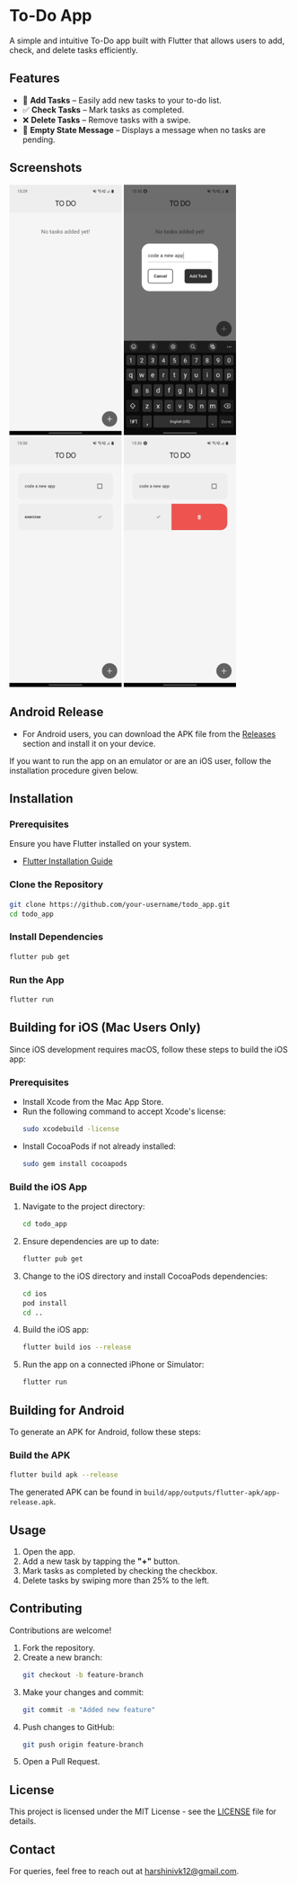 # To-Do App

A simple and intuitive To-Do app built with Flutter that allows users to add, check, and delete tasks efficiently.

## Features

- 📌 **Add Tasks** – Easily add new tasks to your to-do list.
- ✅ **Check Tasks** – Mark tasks as completed.
- ❌ **Delete Tasks** – Remove tasks with a swipe.
- 🎉 **Empty State Message** – Displays a message when no tasks are pending.

## Screenshots

<p>
  <img src="assets/screenshots/homescreen.jpeg" width="200">
  <img src="assets/screenshots/add_task.jpeg" width="200">
  <img src="assets/screenshots/tasks.jpeg" width="200">
  <img src="assets/screenshots/delete_task.jpeg" width="200">
</p>


## Android Release

- For Android users, you can download the APK file from the [Releases](https://github.com/chinni-03/todo_list/releases) section and install it on your device.

If you want to run the app on an emulator or are an iOS user, follow the installation procedure given below.

## Installation

### Prerequisites

Ensure you have Flutter installed on your system.

- [Flutter Installation Guide](https://docs.flutter.dev/get-started/install)

### Clone the Repository

```sh
git clone https://github.com/your-username/todo_app.git
cd todo_app
```

### Install Dependencies

```sh
flutter pub get
```

### Run the App

```sh
flutter run
```

## Building for iOS (Mac Users Only)

Since iOS development requires macOS, follow these steps to build the iOS app:

### Prerequisites

- Install Xcode from the Mac App Store.
- Run the following command to accept Xcode's license:
  ```sh
  sudo xcodebuild -license
  ```
- Install CocoaPods if not already installed:
  ```sh
  sudo gem install cocoapods
  ```

### Build the iOS App

1. Navigate to the project directory:
   ```sh
   cd todo_app
   ```
2. Ensure dependencies are up to date:
   ```sh
   flutter pub get
   ```
3. Change to the iOS directory and install CocoaPods dependencies:
   ```sh
   cd ios
   pod install
   cd ..
   ```
4. Build the iOS app:
   ```sh
   flutter build ios --release
   ```
5. Run the app on a connected iPhone or Simulator:
   ```sh
   flutter run
   ```

## Building for Android

To generate an APK for Android, follow these steps:

### Build the APK

```sh
flutter build apk --release
```

The generated APK can be found in `build/app/outputs/flutter-apk/app-release.apk`.

## Usage

1. Open the app.
2. Add a new task by tapping the **"+"** button.
3. Mark tasks as completed by checking the checkbox.
4. Delete tasks by swiping more than 25% to the left.

## Contributing

Contributions are welcome!

1. Fork the repository.
2. Create a new branch:
   ```sh
   git checkout -b feature-branch
   ```
3. Make your changes and commit:
   ```sh
   git commit -m "Added new feature"
   ```
4. Push changes to GitHub:
   ```sh
   git push origin feature-branch
   ```
5. Open a Pull Request.

## License

This project is licensed under the MIT License - see the [LICENSE](LICENSE.md) file for details.

## Contact

For queries, feel free to reach out at [harshinivk12@gmail.com](mailto:harshinivk12@gmail.com).
